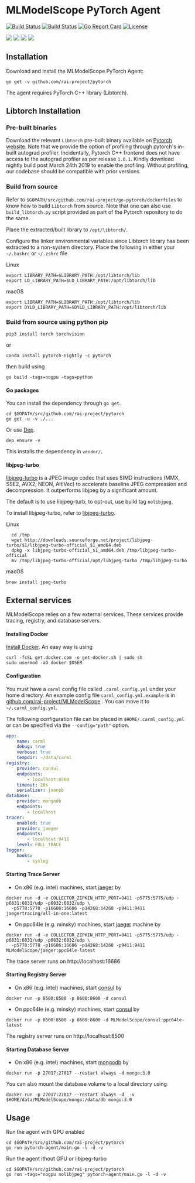 # MLModelScope PyTorch Agent

[![Build Status](https://travis-ci.org/rai-project/pytorch.svg?branch=master)](https://travis-ci.org/rai-project/pytorch)
[![Build Status](https://dev.azure.com/dakkak/rai/_apis/build/status/pytorch)](https://dev.azure.com/dakkak/rai/_build/latest?definitionId=14)
[![Go Report Card](https://goreportcard.com/badge/github.com/rai-project/pytorch)](https://goreportcard.com/report/github.com/rai-project/pytorch)
[![License](https://img.shields.io/badge/License-Apache%202.0-blue.svg)](https://opensource.org/licenses/Apache-2.0)

[![](https://images.microbadger.com/badges/version/carml/pytorch:ppc64le-gpu-latest.svg)](https://microbadger.com/images/carml/pytorch:ppc64le-gpu-latest> 'Get your own version badge on microbadger.com') [![](https://images.microbadger.com/badges/version/carml/pytorch:ppc64le-cpu-latest.svg)](https://microbadger.com/images/carml/pytorch:ppc64le-cpu-latest 'Get your own version badge on microbadger.com') [![](https://images.microbadger.com/badges/version/carml/pytorch:amd64-cpu-latest.svg)](https://microbadger.com/images/carml/pytorch:amd64-cpu-latest 'Get your own version badge on microbadger.com') [![](https://images.microbadger.com/badges/version/carml/pytorch:amd64-gpu-latest.svg)](https://microbadger.com/images/carml/pytorch:amd64-gpu-latest 'Get your own version badge on microbadger.com')

## Installation

Download and install the MLModelScope PyTorch Agent:

```
go get -v github.com/rai-project/pytorch

```

The agent requires PyTorch C++ library (Libtorch).


## Libtorch Installation

### Pre-built binaries

Download the relevant `Libtorch` pre-built binary available on [Pytorch website](https://pytorch.org). Note that we provide the option of profiling through pytorch's in-built autograd profiler. Incidentally, Pytorch C++ frontend does not have access to the autograd profiler as per release `1.0.1`. Kindly download nightly build post March 24th 2019 to enable the profiling. Without profiling, our codebase should be compatible with prior versions.

### Build from source

Refer to `$GOPATH/src/github.com/rai-project/go-pytorch/dockerfiles` to know how to build `Libtorch` from source. Note that one can also use `build_libtorch.py` script provided as part of the Pytorch repository to do the same.

Place the extracted/built library to `/opt/libtorch/`.

Configure the linker environmental variables since Libtorch library has been extracted to a non-system directory. Place the following in either your `~/.bashrc` or `~/.zshrc` file

Linux

```
export LIBRARY_PATH=$LIBRARY_PATH:/opt/libtorch/lib
export LD_LIBRARY_PATH=$LD_LIBRARY_PATH:/opt/libtorch/lib
```

macOS

```
export LIBRARY_PATH=$LIBRARY_PATH:/opt/libtorch/lib
export DYLD_LIBRARY_PATH=$DYLD_LIBRARY_PATH:/opt/libtorch/lib
```

### Build from source using python pip

```
pip3 install torch torchvision
```

or

```
conda install pytorch-nightly -c pytorch
```

then build using

```
go build -tags=nogpu -tags=python
```

#### Go packages

You can install the dependency through `go get`.

```
cd $GOPATH/src/github.com/rai-project/pytorch
go get -u -v ./...
```

Or use [Dep](https://github.com/golang/dep).

```
dep ensure -v
```

This installs the dependency in `vendor/`.

#### libjpeg-turbo

[libjpeg-turbo](https://github.com/libjpeg-turbo/libjpeg-turbo) is a JPEG image codec that uses SIMD instructions (MMX, SSE2, AVX2, NEON, AltiVec) to accelerate baseline JPEG compression and decompression. It outperforms libjpeg by a significant amount.

The default is to use libjpeg-turb, to opt-out, use build tag `nolibjpeg`.

To install libjpeg-turbo, refer to [libjpeg-turbo](https://github.com/libjpeg-turbo/libjpeg-turbo/releases).

Linux

```
  cd /tmp
  wget http://downloads.sourceforge.net/project/libjpeg-turbo/$1/libjpeg-turbo-official_$1_amd64.deb
  dpkg -x libjpeg-turbo-official_$1_amd64.deb /tmp/libjpeg-turbo-official
  mv /tmp/libjpeg-turbo-official/opt/libjpeg-turbo /tmp/libjpeg-turbo
```

macOS

```
brew install jpeg-turbo
```

## External services

MLModelScope relies on a few external services.
These services provide tracing, registry, and database servers.

#### Installing Docker

[Install Docker](https://docs.docker.com/engine/installation/). An easy way is using

```
curl -fsSL get.docker.com -o get-docker.sh | sudo sh
sudo usermod -aG docker $USER
```

#### Configuration

You must have a `carml` config file called `.carml_config.yml` under your home directory. An example config file `carml_config.yml.example` is in [github.com/rai-project/MLModelScope](https://github.com/rai-project/MLModelScope) . You can move it to `~/.carml_config.yml`.

The following configuration file can be placed in `$HOME/.carml_config.yml` or can be specified via the `--config="path"` option.

```yaml
app:
    name: carml
    debug: true
    verbose: true
    tempdir: ~/data/carml
registry:
    provider: consul
    endpoints:
        - localhost:8500
    timeout: 20s
    serializer: jsonpb
database:
    provider: mongodb
    endpoints:
        - localhost
tracer:
    enabled: true
    provider: jaeger
    endpoints:
        - localhost:9411
    level: FULL_TRACE
logger:
    hooks:
        - syslog
```

#### Starting Trace Server

-   On x86 (e.g. intel) machines, start [jaeger](http://jaeger.readthedocs.io/en/latest/getting_started/) by

```
docker run -d -e COLLECTOR_ZIPKIN_HTTP_PORT=9411 -p5775:5775/udp -p6831:6831/udp -p6832:6832/udp \
  -p5778:5778 -p16686:16686 -p14268:14268 -p9411:9411 jaegertracing/all-in-one:latest
```

-   On ppc64le (e.g. minsky) machines, start [jaeger](http://jaeger.readthedocs.io/en/latest/getting_started/) machine by

```
docker run -d -e COLLECTOR_ZIPKIN_HTTP_PORT=9411 -p5775:5775/udp -p6831:6831/udp -p6832:6832/udp \
  -p5778:5778 -p16686:16686 -p14268:14268 -p9411:9411 MLModelScope/jaeger:ppc64le-latest
```

The trace server runs on http://localhost:16686

#### Starting Registry Server

-   On x86 (e.g. intel) machines, start [consul](https://hub.docker.com/_/consul/) by

```
docker run -p 8500:8500 -p 8600:8600 -d consul
```

-   On ppc64le (e.g. minsky) machines, start [consul](https://hub.docker.com/_/consul/) by

```
docker run -p 8500:8500 -p 8600:8600 -d MLModelScope/consul:ppc64le-latest
```

The registry server runs on http://localhost:8500

#### Starting Database Server

-   On x86 (e.g. intel) machines, start [mongodb](https://hub.docker.com/_/mongo/) by

```
docker run -p 27017:27017 --restart always -d mongo:3.0
```

You can also mount the database volume to a local directory using

```
docker run -p 27017:27017 --restart always -d  -v $HOME/data/MLModelScope/mongo:/data/db mongo:3.0
```

## Usage

Run the agent with GPU enabled

```
cd $GOPATH/src/github.com/rai-project/pytorch
go run pytorch-agent/main.go -l -d -v
```

Run the agent ithout GPU or libjpeg-turbo

```
cd $GOPATH/src/github.com/rai-project/pytorch
go run -tags="nogpu nolibjpeg" pytorch-agent/main.go -l -d -v
```
